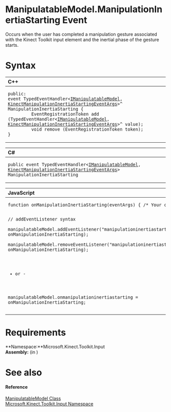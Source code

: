 ManipulatableModel.ManipulationInertiaStarting Event  
====================================================  

Occurs when the user has completed a manipulation gesture associated with the Kinect Toolkit input element and the inertial phase of the gesture starts.<span id="syntaxSection"></span>

Syntax  
======  

<table>
<colgroup>
<col width="100%" />
</colgroup>
<thead>
<tr class="header">
<th align="left">C++</th>
</tr>
</thead>
<tbody>
<tr class="odd">
<td align="left"><pre><code>public:  
event TypedEventHandler&lt;<a href="../../IManipulatableModel.md">IManipulatableModel</a>, <a href="../../../Kinect.Input/KinectManipulationInertiaS.md">KinectManipulationInertiaStartingEventArgs</a>&gt;^ ManipulationInertiaStarting {  
         EventRegistrationToken add (TypedEventHandler&lt;<a href="../../IManipulatableModel.md">IManipulatableModel</a>, <a href="../../../Kinect.Input/KinectManipulationInertiaS.md">KinectManipulationInertiaStartingEventArgs</a>&gt;^ value);  
         void remove (EventRegistrationToken token);  
}</code></pre></td>
</tr>
</tbody>
</table>

<table>
<colgroup>
<col width="100%" />
</colgroup>
<thead>
<tr class="header">
<th align="left">C#</th>
</tr>
</thead>
<tbody>
<tr class="odd">
<td align="left"><pre><code>public event TypedEventHandler&lt;<a href="../../IManipulatableModel.md">IManipulatableModel</a>, <a href="../../../Kinect.Input/KinectManipulationInertiaS.md">KinectManipulationInertiaStartingEventArgs</a>&gt; ManipulationInertiaStarting</code></pre></td>
</tr>
</tbody>
</table>

<table>
<colgroup>
<col width="100%" />
</colgroup>
<thead>
<tr class="header">
<th align="left">JavaScript</th>
</tr>
</thead>
<tbody>
<tr class="odd">
<td align="left"><pre><code>function onManipulationInertiaStarting(eventArgs) { /* Your code */ }  

// addEventListener syntax  
manipulatableModel.addEventListener(&quot;manipulationinertiastarting&quot;, onManipulationInertiaStarting);  
manipulatableModel.removeEventListener(&quot;manipulationinertiastarting&quot;, onManipulationInertiaStarting);  

- or -  

manipulatableModel.onmanipulationinertiastarting = onManipulationInertiaStarting;</code></pre></td>
</tr>
</tbody>
</table>

<span id="requirements"></span>

Requirements  
============  

**Namespace:**Microsoft.Kinect.Toolkit.Input  
**Assembly:** (in )  

<span id="ID4EX"></span>

See also  
========  

<span id="ID4EZ"></span>
#### Reference  

[ManipulatableModel Class](../../ManipulatableModel_Class.md)  
 [Microsoft.Kinect.Toolkit.Input Namespace](../../../Kinect.Toolkit.Input.md)  



<!--Please do not edit the data in the comment block below.-->
<!--
TOCTitle : ManipulationInertiaStarting Event
RLTitle : ManipulatableModel.ManipulationInertiaStarting Event
KeywordK : ManipulationInertiaStarting event
KeywordK : ManipulatableModel.ManipulationInertiaStarting event
KeywordF : Microsoft.Kinect.Toolkit.Input.ManipulatableModel.ManipulationInertiaStarting
KeywordF : ManipulatableModel.ManipulationInertiaStarting
KeywordF : ManipulationInertiaStarting
KeywordF : Microsoft.Kinect.Toolkit.Input.ManipulatableModel.ManipulationInertiaStarting
KeywordA : E:Microsoft.Kinect.Toolkit.Input.ManipulatableModel.ManipulationInertiaStarting
AssetID : E:Microsoft.Kinect.Toolkit.Input.ManipulatableModel.ManipulationInertiaStarting
Locale : en-us
CommunityContent : 1
APIType : Managed
APILocation : 
APIName : Microsoft.Kinect.Toolkit.Input.ManipulatableModel.ManipulationInertiaStarting
TargetOS : Windows
TopicType : kbSyntax
DevLang : VB
DevLang : CSharp
DevLang : JavaScript
DevLang : C++
DocSet : K4Wv2
ProjType : K4Wv2Proj
Technology : Kinect for Windows
Product : Kinect for Windows SDK v2
productversion : 20
-->
